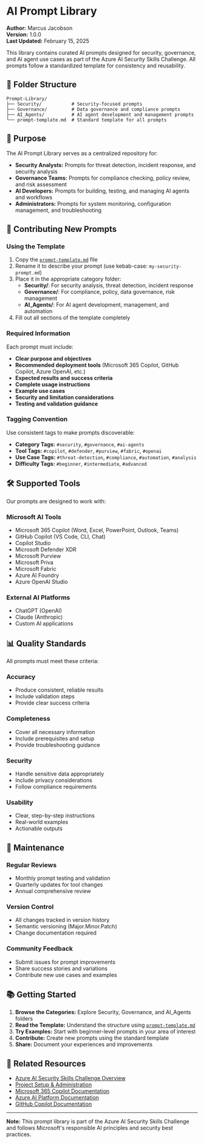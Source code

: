 # AI Prompt Library

**Author:** Marcus Jacobson  
**Version:** 1.0.0  
**Last Updated:** February 15, 2025

This library contains curated AI prompts designed for security, governance, and AI agent use cases as part of the Azure AI Security Skills Challenge. All prompts follow a standardized template for consistency and reusability.

## 📁 Folder Structure

```
Prompt-Library/
├── Security/           # Security-focused prompts
├── Governance/         # Data governance and compliance prompts  
├── AI_Agents/          # AI agent development and management prompts
└── prompt-template.md  # Standard template for all prompts
```

## 🎯 Purpose

The AI Prompt Library serves as a centralized repository for:

- **Security Analysts:** Prompts for threat detection, incident response, and security analysis
- **Governance Teams:** Prompts for compliance checking, policy review, and risk assessment  
- **AI Developers:** Prompts for building, testing, and managing AI agents and workflows
- **Administrators:** Prompts for system monitoring, configuration management, and troubleshooting

## 📝 Contributing New Prompts

### Using the Template

1. Copy the [`prompt-template.md`](prompt-template.md) file
2. Rename it to describe your prompt (use kebab-case: `my-security-prompt.md`)
3. Place it in the appropriate category folder:
   - **Security/**: For security analysis, threat detection, incident response
   - **Governance/**: For compliance, policy, data governance, risk management
   - **AI_Agents/**: For AI agent development, management, and automation
4. Fill out all sections of the template completely

### Required Information

Each prompt must include:

- **Clear purpose and objectives**
- **Recommended deployment tools** (Microsoft 365 Copilot, GitHub Copilot, Azure OpenAI, etc.)
- **Expected results and success criteria**
- **Complete usage instructions**
- **Example use cases**
- **Security and limitation considerations**
- **Testing and validation guidance**

### Tagging Convention

Use consistent tags to make prompts discoverable:

- **Category Tags:** `#security`, `#governance`, `#ai-agents`
- **Tool Tags:** `#copilot`, `#defender`, `#purview`, `#fabric`, `#openai`
- **Use Case Tags:** `#threat-detection`, `#compliance`, `#automation`, `#analysis`
- **Difficulty Tags:** `#beginner`, `#intermediate`, `#advanced`

## 🛠️ Supported Tools

Our prompts are designed to work with:

### Microsoft AI Tools
- Microsoft 365 Copilot (Word, Excel, PowerPoint, Outlook, Teams)
- GitHub Copilot (VS Code, CLI, Chat)
- Copilot Studio
- Microsoft Defender XDR
- Microsoft Purview
- Microsoft Priva
- Microsoft Fabric
- Azure AI Foundry
- Azure OpenAI Studio

### External AI Platforms
- ChatGPT (OpenAI)
- Claude (Anthropic)
- Custom AI applications

## 📊 Quality Standards

All prompts must meet these criteria:

### Accuracy
- Produce consistent, reliable results
- Include validation steps
- Provide clear success criteria

### Completeness
- Cover all necessary information
- Include prerequisites and setup
- Provide troubleshooting guidance

### Security
- Handle sensitive data appropriately
- Include privacy considerations
- Follow compliance requirements

### Usability
- Clear, step-by-step instructions
- Real-world examples
- Actionable outputs

## 🔄 Maintenance

### Regular Reviews
- Monthly prompt testing and validation
- Quarterly updates for tool changes
- Annual comprehensive review

### Version Control
- All changes tracked in version history
- Semantic versioning (Major.Minor.Patch)
- Change documentation required

### Community Feedback
- Submit issues for prompt improvements
- Share success stories and variations
- Contribute new use cases and examples

## 📚 Getting Started

1. **Browse the Categories:** Explore Security, Governance, and AI_Agents folders
2. **Read the Template:** Understand the structure using [`prompt-template.md`](prompt-template.md)
3. **Try Examples:** Start with beginner-level prompts in your area of interest
4. **Contribute:** Create new prompts using the standard template
5. **Share:** Document your experiences and improvements

## 🔗 Related Resources

- [Azure AI Security Skills Challenge Overview](../README.md)
- [Project Setup & Administration](../00%20-%20Project%20Setup%20&%20Admin/README.md)
- [Microsoft 365 Copilot Documentation](https://docs.microsoft.com/copilot/)
- [Azure AI Platform Documentation](https://docs.microsoft.com/azure/ai/)
- [GitHub Copilot Documentation](https://docs.github.com/copilot)

---

**Note:** This prompt library is part of the Azure AI Security Skills Challenge and follows Microsoft's responsible AI principles and security best practices.
